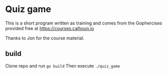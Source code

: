 # Quiz game

This is a short program written as training and comes from the Gophercises provided free at https://courses.calhoun.io

Thanks to Jon for the course material.

## build

Clone repo and run ```go build```
Then execute ```./quiz_game```
